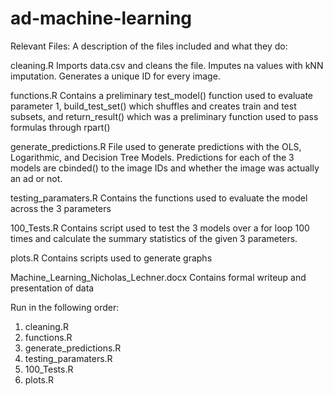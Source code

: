 # ad-machine-learning

Relevant Files: A description of the files included and what they do:

cleaning.R
Imports data.csv and cleans the file. Imputes na values with kNN imputation. Generates a unique ID for every image.

functions.R 
Contains a preliminary test_model() function used to evaluate parameter 1, build_test_set() which shuffles and creates train and test subsets, and return_result() which was a preliminary function used to pass formulas through rpart()

generate_predictions.R
File used to generate predictions with the OLS, Logarithmic, and Decision Tree Models. Predictions for each of the 3 models are cbinded() to the image IDs and whether the image was actually an ad or not. 

testing_paramaters.R
Contains the functions used to evaluate the model across the 3 parameters

100_Tests.R
Contains script used to test the 3 models over a for loop 100 times and calculate the summary statistics of the given 3 parameters. 

plots.R
Contains scripts used to generate graphs

Machine_Learning_Nicholas_Lechner.docx
Contains formal writeup and presentation of data

Run in the following order:
  1. cleaning.R
  2. functions.R
  3. generate_predictions.R
  4. testing_paramaters.R
  5. 100_Tests.R
  6. plots.R
